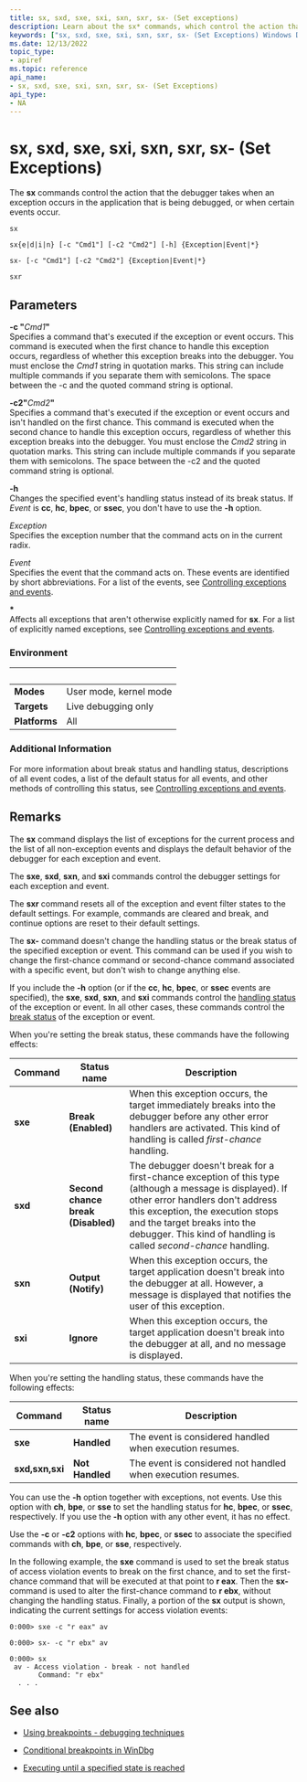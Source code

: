 ```yaml
---
title: sx, sxd, sxe, sxi, sxn, sxr, sx- (Set exceptions)
description: Learn about the sx* commands, which control the action that the debugger takes when an exception occurs in the application that is being debugged.
keywords: ["sx, sxd, sxe, sxi, sxn, sxr, sx- (Set Exceptions) Windows Debugging"]
ms.date: 12/13/2022
topic_type:
- apiref
ms.topic: reference
api_name:
- sx, sxd, sxe, sxi, sxn, sxr, sx- (Set Exceptions)
api_type:
- NA
---
```


# sx, sxd, sxe, sxi, sxn, sxr, sx- (Set Exceptions)

The **sx** commands control the action that the debugger takes when an exception occurs in the application that is being debugged, or when certain events occur.

```dbgcmd
sx

sx{e|d|i|n} [-c "Cmd1"] [-c2 "Cmd2"] [-h] {Exception|Event|*}

sx- [-c "Cmd1"] [-c2 "Cmd2"] {Exception|Event|*}

sxr
```

## Parameters
  
**-c "**<em>Cmd1</em>**"**  
Specifies a command that's executed if the exception or event occurs. This command is executed when the first chance to handle this exception occurs, regardless of whether this exception breaks into the debugger. You must enclose the *Cmd1* string in quotation marks. This string can include multiple commands if you separate them with semicolons. The space between the -c and the quoted command string is optional.
  
**-c2"**<em>Cmd2</em>**"**  
Specifies a command that's executed if the exception or event occurs and isn't handled on the first chance. This command is executed when the second chance to handle this exception occurs, regardless of whether this exception breaks into the debugger. You must enclose the *Cmd2* string in quotation marks. This string can include multiple commands if you separate them with semicolons. The space between the -c2 and the quoted command string is optional.
 
**-h**  
Changes the specified event's handling status instead of its break status. If *Event* is **cc**, **hc**, **bpec**, or **ssec**, you don't have to use the **-h** option.
 
*Exception*  
Specifies the exception number that the command acts on in the current radix.
  
*Event*  
Specifies the event that the command acts on. These events are identified by short abbreviations. For a list of the events, see [Controlling exceptions and events](controlling-exceptions-and-events.md).
  
**\***  
Affects all exceptions that aren't otherwise explicitly named for **sx**. For a list of explicitly named exceptions, see [Controlling exceptions and events](controlling-exceptions-and-events.md).

### Environment

|&nbsp;         |&nbsp;                  |
|---------------|------------------------|
| **Modes**     | User mode, kernel mode |
| **Targets**   | Live debugging only    |
| **Platforms** | All                    |

### Additional Information

For more information about break status and handling status, descriptions of all event codes, a list of the default status for all events, and other methods of controlling this status, see [Controlling exceptions and events](controlling-exceptions-and-events.md).

## Remarks

The **sx** command displays the list of exceptions for the current process and the list of all non-exception events and displays the default behavior of the debugger for each exception and event.

The **sxe**, **sxd**, **sxn**, and **sxi** commands control the debugger settings for each exception and event.

The **sxr** command resets all of the exception and event filter states to the default settings. For example, commands are cleared and break, and continue options are reset to their default settings.

The **sx-** command doesn't change the handling status or the break status of the specified exception or event. This command can be used if you wish to change the first-chance command or second-chance command associated with a specific event, but don't wish to change anything else.

If you include the **-h** option (or if the **cc**, **hc**, **bpec**, or **ssec** events are specified), the **sxe**, **sxd**, **sxn**, and **sxi** commands control the [handling status](./debug-filter-xxx.md#handling-status) of the exception or event. In all other cases, these commands control the [break status](./debug-filter-xxx.md#break-status) of the exception or event.

When you're setting the break status, these commands have the following effects:

| Command | Status name | Description |
|---------|-------------|-------------|
| **sxe** | **Break <br> (Enabled)** | When this exception occurs, the target immediately breaks into the debugger before any other error handlers are activated. This kind of handling is called *first-chance* handling. |
| **sxd** | **Second chance break <br> (Disabled)** | The debugger doesn't break for a first-chance exception of this type (although a message is displayed). If other error handlers don't address this exception, the execution stops and the target breaks into the debugger. This kind of handling is called *second-chance* handling. |
| **sxn** | **Output <br> (Notify)** | When this exception occurs, the target application doesn't break into the debugger at all. However, a message is displayed that notifies the user of this exception. |
| **sxi** | **Ignore** | When this exception occurs, the target application doesn't break into the debugger at all, and no message is displayed. |

When you're setting the handling status, these commands have the following effects:

| Command | Status name | Description |
|---|---|---|
| **sxe** | **Handled** | The event is considered handled when execution resumes. |
| **sxd,sxn,sxi** | **Not Handled** | The event is considered not handled when execution resumes. |

You can use the **-h** option together with exceptions, not events. Use this option with **ch**, **bpe**, or **sse** to set the handling status for **hc**, **bpec**, or **ssec**, respectively. If you use the **-h** option with any other event, it has no effect.

Use the **-c** or **-c2** options with **hc**, **bpec**, or **ssec** to associate the specified commands with **ch**, **bpe**, or **sse**, respectively.

In the following example, the **sxe** command is used to set the break status of access violation events to break on the first chance, and to set the first-chance command that will be executed at that point to **r eax**. Then the **sx-** command is used to alter the first-chance command to **r ebx**, without changing the handling status. Finally, a portion of the **sx** output is shown, indicating the current settings for access violation events:

```dbgcmd
0:000> sxe -c "r eax" av

0:000> sx- -c "r ebx" av

0:000> sx
 av - Access violation - break - not handled
       Command: "r ebx"
  . . .  
```

## See also

- [Using breakpoints - debugging techniques](using-breakpoints.md)

- [Conditional breakpoints in WinDbg](setting-a-conditional-breakpoint.md)

- [Executing until a specified state is reached](executing-until-a-specified-state-is-reached.md)
